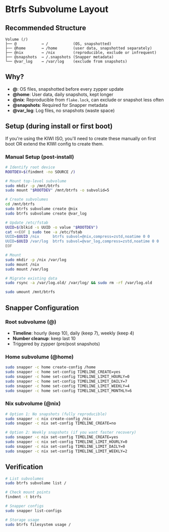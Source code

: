 # Btrfs Subvolume Layout

## Recommended Structure

```
Volume (/)
├── @           → /           (OS, snapshotted)
├── @home       → /home       (user data, snapshotted separately)
├── @nix        → /nix        (reproducible, exclude or infrequent)
├── @snapshots  → /.snapshots (Snapper metadata)
└── @var_log    → /var/log    (exclude from snapshots)
```

## Why?

- **@**: OS files, snapshotted before every zypper update
- **@home**: User data, daily snapshots, kept longer
- **@nix**: Reproducible from `flake.lock`, can exclude or snapshot less often
- **@snapshots**: Required for Snapper metadata
- **@var_log**: Log files, no snapshots (waste space)

## Setup (during install or first boot)

If you're using the KIWI ISO, you'll need to create these manually on first boot OR extend the KIWI config to create them.

### Manual Setup (post-install)

```bash
# Identify root device
ROOTDEV=$(findmnt -no SOURCE /)

# Mount top-level subvolume
sudo mkdir -p /mnt/btrfs
sudo mount "$ROOTDEV" /mnt/btrfs -o subvolid=5

# Create subvolumes
cd /mnt/btrfs
sudo btrfs subvolume create @nix
sudo btrfs subvolume create @var_log

# Update /etc/fstab
UUID=$(blkid -s UUID -o value "$ROOTDEV")
cat <<EOF | sudo tee -a /etc/fstab
UUID=$UUID /nix      btrfs subvol=@nix,compress=zstd,noatime 0 0
UUID=$UUID /var/log  btrfs subvol=@var_log,compress=zstd,noatime 0 0
EOF

# Mount
sudo mkdir -p /nix /var/log
sudo mount /nix
sudo mount /var/log

# Migrate existing data
sudo rsync -a /var/log.old/ /var/log/ && sudo rm -rf /var/log.old

sudo umount /mnt/btrfs
```

## Snapper Configuration

### Root subvolume (@)
- **Timeline**: hourly (keep 10), daily (keep 7), weekly (keep 4)
- **Number cleanup**: keep last 10
- Triggered by zypper (pre/post snapshots)

### Home subvolume (@home)
```bash
sudo snapper -c home create-config /home
sudo snapper -c home set-config TIMELINE_CREATE=yes
sudo snapper -c home set-config TIMELINE_LIMIT_HOURLY=0
sudo snapper -c home set-config TIMELINE_LIMIT_DAILY=7
sudo snapper -c home set-config TIMELINE_LIMIT_WEEKLY=4
sudo snapper -c home set-config TIMELINE_LIMIT_MONTHLY=6
```

### Nix subvolume (@nix)
```bash
# Option 1: No snapshots (fully reproducible)
sudo snapper -c nix create-config /nix
sudo snapper -c nix set-config TIMELINE_CREATE=no

# Option 2: Weekly snapshots (if you want faster recovery)
sudo snapper -c nix set-config TIMELINE_CREATE=yes
sudo snapper -c nix set-config TIMELINE_LIMIT_HOURLY=0
sudo snapper -c nix set-config TIMELINE_LIMIT_DAILY=0
sudo snapper -c nix set-config TIMELINE_LIMIT_WEEKLY=2
```

## Verification

```bash
# List subvolumes
sudo btrfs subvolume list /

# Check mount points
findmnt -t btrfs

# Snapper configs
sudo snapper list-configs

# Storage usage
sudo btrfs filesystem usage /
```
